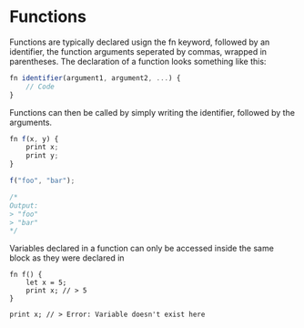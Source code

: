 # Functions

Functions are typically declared usign the fn keyword, followed by an identifier, the function arguments seperated by commas, wrapped in parentheses. The declaration of a function looks something like this:
```Javascript
fn identifier(argument1, argument2, ...) {
    // Code
}
```
Functions can then be called by simply writing the identifier, followed by the arguments.

```Javascript
fn f(x, y) {
    print x;
    print y;
}

f("foo", "bar");

/*
Output:
> "foo"
> "bar"
*/
```

Variables declared in a function can only be accessed inside the same block as they were declared in
```
fn f() {
    let x = 5;
    print x; // > 5
}

print x; // > Error: Variable doesn't exist here
```